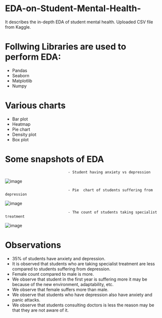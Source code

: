 # EDA-on-Student-Mental-Health-
It describes the in-depth EDA of student mental health.
Uploaded CSV file from Kaggle.

# Follwing Libraries are used to perform EDA:
 
 - Pandas
 - Seaborn
 - Matplotlib
 - Numpy

# Various charts
- Bar plot
- Heatmap
- Pie chart
- Density plot
- Box plot

# Some snapshots of EDA
                                 - Student having anxiety vs depression
 ![image](https://github.com/AyushiSahu18/EDA-on-Student-Mental-Health-/assets/129952366/0bf80f80-cfc0-4e90-ac3d-c51b0c80fc07)
 
                                 - Pie  chart of students suffering from depression
 ![image](https://github.com/AyushiSahu18/EDA-on-Student-Mental-Health-/assets/129952366/3efd74c6-75e1-4f3e-bac8-0d13e4391cd1)

                                 - The count of students taking specialist treatment
  ![image](https://github.com/AyushiSahu18/EDA-on-Student-Mental-Health-/assets/129952366/da45833a-b0c8-4b35-bad5-d8eaa2179187)






# Observations
- 35% of students have anxiety and depression.
- It is observed that students who are taking specialist treatment are less compared to students suffering from depression.
- Female count compared to male is more.
- We observe that student in the first year is suffering more it may be because of the new environment, adaptability, etc.
- We observe that female suffers more than male.
- We observe that students who have depression also have anxiety and panic attacks.
- We observe that students consulting doctors is less the reason may be that they are not aware of it.



